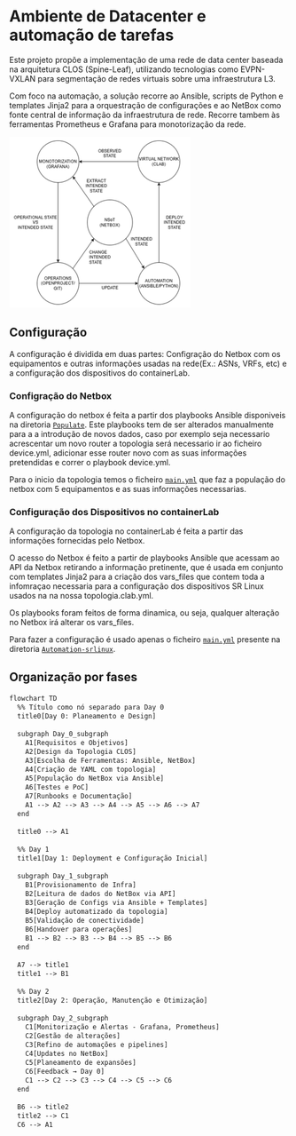 # Ambiente de Datacenter e automação de tarefas

Este projeto propõe a implementação de uma rede de data center baseada na arquitetura CLOS (Spine-Leaf), utilizando tecnologias como EVPN-VXLAN para segmentação de redes virtuais sobre uma infraestrutura L3.

Com foco na automação, a solução recorre ao Ansible, scripts de Python e templates Jinja2 para a orquestração de configurações e ao NetBox como fonte central de informação da infraestrutura de rede. Recorre tambem às ferramentas Prometheus e Grafana para monotorização da rede.

![](integraçãodeferramentas.png)

## Configuração

A configuração é dividida em duas partes: Configração do Netbox com os equipamentos e outras informações usadas na rede(Ex.: ASNs, VRFs, etc) e a configuração dos dispositivos do containerLab.

###  Configração do Netbox

A configuração do netbox é feita a partir dos playbooks Ansible disponiveis na diretoria [`Populate`](/Populate). Este playbooks tem de ser alterados manualmente para a a introdução de novos dados, caso por exemplo seja necessario acrescentar um novo router a topologia será necessario ir ao ficheiro device.yml, adicionar esse router novo com as suas informações pretendidas e correr o playbook device.yml.

Para o inicio da topologia temos o ficheiro [`main.yml`](main.yml) que faz a população do netbox com 5 equipamentos e as suas informações necessarias.

### Configuração dos Dispositivos no containerLab

A configuração da topologia no containerLab é feita a partir das informações fornecidas pelo Netbox.

O acesso do Netbox é feito a partir de playbooks Ansible que acessam ao API da Netbox retirando a informação pretinente, que é usada em conjunto com templates Jinja2 para a criação dos vars_files que contem toda a infomraçao necessaria para a configuração dos dispositivos SR Linux usados na na nossa topologia.clab.yml.

Os playbooks foram feitos de forma dinamica, ou seja, qualquer alteração no Netbox irá alterar os vars_files.

Para fazer a configuração é usado apenas o ficheiro [`main.yml`](main.yml) presente na diretoria [`Automation-srlinux`](/Automation-srlinux).

## Organização por fases

```mermaid
flowchart TD
  %% Título como nó separado para Day 0
  title0[Day 0: Planeamento e Design]

  subgraph Day_0_subgraph
    A1[Requisitos e Objetivos]
    A2[Design da Topologia CLOS]
    A3[Escolha de Ferramentas: Ansible, NetBox]
    A4[Criação de YAML com topologia]
    A5[População do NetBox via Ansible]
    A6[Testes e PoC]
    A7[Runbooks e Documentação]
    A1 --> A2 --> A3 --> A4 --> A5 --> A6 --> A7
  end

  title0 --> A1

  %% Day 1
  title1[Day 1: Deployment e Configuração Inicial]

  subgraph Day_1_subgraph
    B1[Provisionamento de Infra]
    B2[Leitura de dados do NetBox via API]
    B3[Geração de Configs via Ansible + Templates]
    B4[Deploy automatizado da topologia]
    B5[Validação de conectividade]
    B6[Handover para operações]
    B1 --> B2 --> B3 --> B4 --> B5 --> B6
  end

  A7 --> title1
  title1 --> B1

  %% Day 2
  title2[Day 2: Operação, Manutenção e Otimização]

  subgraph Day_2_subgraph
    C1[Monitorização e Alertas - Grafana, Prometheus]
    C2[Gestão de alterações]
    C3[Refino de automações e pipelines]
    C4[Updates no NetBox]
    C5[Planeamento de expansões]
    C6[Feedback → Day 0]
    C1 --> C2 --> C3 --> C4 --> C5 --> C6
  end

  B6 --> title2
  title2 --> C1
  C6 --> A1

```


